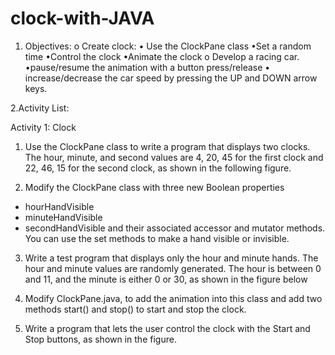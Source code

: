 # clock-with-JAVA
1. Objectives:
o Create clock:
• Use the ClockPane class
•Set a random time
•Control the clock
•Animate the clock
o Develop a racing car.
•pause/resume the animation with a button press/release 
• increase/decrease the car speed by pressing the UP and DOWN arrow keys.

2.Activity List:

Activity 1: Clock

1. Use the ClockPane class to write a program that displays two clocks. The hour, minute, 
and second values are 4, 20, 45 for the first clock and 22, 46, 15 for the second clock, as 
shown in the following figure.

2. Modify the ClockPane class with three new Boolean properties
- hourHandVisible
- minuteHandVisible
- secondHandVisible
and their associated accessor and mutator methods. 
You can use the set methods to make a hand visible or invisible.

3. Write a test program that displays only the hour and minute hands. The hour and 
minute values are randomly generated. The hour is between 0 and 11, and the minute 
is either 0 or 30, as shown in the figure below

4. Modify ClockPane.java, to add the animation into this class and add two methods start() 
and stop() to start and stop the clock.

5. Write a program that lets the user control the clock with the Start and Stop buttons, as 
shown in the figure.
